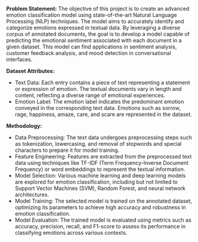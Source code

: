 **Problem Statement:**
The objective of this project is to create an advanced emotion classification model using state-of-the-art Natural Language Processing (NLP) techniques. The model aims to accurately identify and categorize emotions expressed in textual data. By leveraging a diverse corpus of annotated documents, the goal is to develop a model capable of predicting the emotional sentiment associated with each document in a given dataset. This model can find applications in sentiment analysis, customer feedback analysis, and mood detection in conversational interfaces.

**Dataset Attributes:**
* Text Data: Each entry contains a piece of text representing a statement or expression of emotion. The textual documents vary in length and content, reflecting a diverse range of emotional experiences.
* Emotion Label: The emotion label indicates the predominant emotion conveyed in the corresponding text data. Emotions such as sorrow, rage, happiness, amaze, care, and scare are represented in the dataset.

**Methodology:**
* Data Preprocessing: The text data undergoes preprocessing steps such as tokenization, lowercasing, and removal of stopwords and special characters to prepare it for model training.
* Feature Engineering: Features are extracted from the preprocessed text data using techniques like TF-IDF (Term Frequency-Inverse Document Frequency) or word embeddings to represent the textual information.
* Model Selection: Various machine learning and deep learning models are explored for emotion classification, including but not limited to Support Vector Machines (SVM), Random Forest, and neural network architectures.
* Model Training: The selected model is trained on the annotated dataset, optimizing its parameters to achieve high accuracy and robustness in emotion classification.
* Model Evaluation: The trained model is evaluated using metrics such as accuracy, precision, recall, and F1-score to assess its performance in classifying emotions across various contexts.
